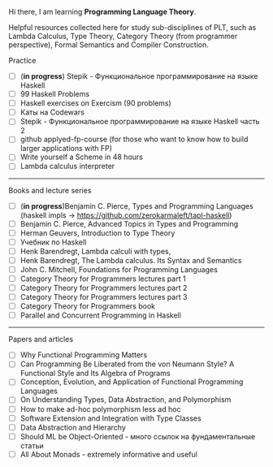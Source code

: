 
Hi there, I am learning **Programming Language Theory**.

Helpful resources collected here for study sub-disciplines of PLT, such as Lambda Calculus, Type Theory, Category Theory (from programmer perspective), Formal Semantics and Compiler Construction.

Practice
- [ ] (**in progress**) Stepik - Функциональное программирование на языке Haskell
- [ ] 99 Haskell Problems
- [ ] Haskell exercises on Exercism (90 problems)
- [ ] Каты на Codewars
- [ ] Stepik - Функциональное программирование на языке Haskell часть 2
- [ ] github applyed-fp-course (for those who want to know how to build larger applications with FP)
- [ ] Write yourself a Scheme in 48 hours
- [ ] Lambda calculus interpreter
 
---

Books and lecture series
- [ ] (**in progress**)Benjamin C. Pierce, Types and Programming Languages (haskell impls -> https://github.com/zerokarmaleft/tapl-haskell)
- [ ] Benjamin C. Pierce, Advanced Topics in Types and Programming
- [ ] Herman Geuvers, Introduction to Type Theory
- [ ] Учебник по Haskell
- [ ] Henk Barendregt, Lambda calculi with types,
- [ ] Henk Barendregt, The Lambda calculus. Its Syntax and Semantics
- [ ] John C. Mitchell, Foundations for Programming Languages
- [ ] Category Theory for Programmers lectures part 1  
- [ ] Category Theory for Programmers lectures part 2  
- [ ] Category Theory for Programmers lectures part 3
- [ ] Category Theory for Programmers book
- [ ] Parallel and Concurrent Programming in Haskell

---

Papers and articles
- [ ] Why Functional Programming Matters
- [ ] Can Programming Be Liberated from the von Neumann Style? A Functional Style and Its Algebra of Programs
- [ ] Conception, Evolution, and Application of Functional Programming Languages
- [ ] On Understanding Types, Data Abstraction, and Polymorphism
- [ ] How to make ad-hoc polymorphism less ad hoc
- [ ] Software Extension and Integration with Type Classes
- [ ] Data Abstraction and Hierarchy
- [ ] Should ML be Object-Oriented - много ссылок на фундаментальные статьи
- [ ] All About Monads - extremely informative and useful
